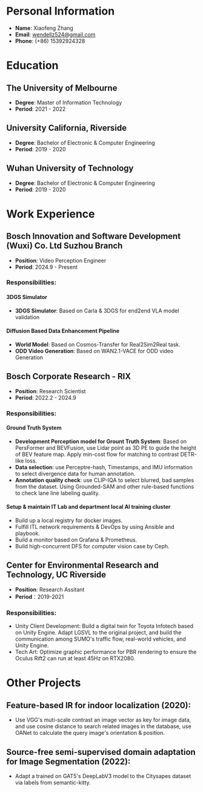 # Personal Information
- **Name**: Xiaofeng Zhang
- **Email**: wendellz524@gmail.com
- **Phone**: (+86) 15392924328

# Education
## The University of Melbourne
- **Degree**: Master of Information Technology
- **Period**: 2021 - 2022

## University California, Riverside
- **Degree**: Bachelor of Electronic & Computer Engineering
- **Period**: 2019 - 2020

## Wuhan University of Technology
- **Degree**: Bachelor of Electronic & Computer Engineering
- **Period**: 2019 - 2020

# Work Experience
## Bosch Innovation and Software Development (Wuxi) Co. Ltd Suzhou Branch
- **Position**: Video Perception Engineer
- **Period**: 2024.9 - Present
### **Responsibilities**:
#### 3DGS Simulator
- **3DGS Simulator**: Based on Carla & 3DGS for end2end VLA model validation
#### Diffusion Based Data Enhancement Pipeline
- **World Model**: Based on Cosmos-Transfer for Real2Sim2Real task.
- **ODD Video Generation**: Based on WAN2.1-VACE for ODD video Generation

## Bosch Corporate Research - RIX
- **Position**: Research Scientist
- **Period**: 2022.2 - 2024.9
### **Responsibilities**:
#### Ground Truth System
- **Development Perception model for Grount Truth System**: Based on PersFormer and BEVFusion, use Lidar point as 3D PE to guide the height of BEV feature map. Apply min-cost flow for matching to contrast DETR-like loss.
- **Data selection**: use Perceptre-hash, Timestamps, and IMU information to select divergence data for human annotation.
- **Annotation quality check**: use CLIP-IQA to select blurred, bad samples from the dataset. Using Grounded-SAM and other rule-based functions to check lane line labeling quality.
 
#### Setup & maintain IT Lab and department local AI training cluster
- Build up a local registry for docker images.
- Fulfill ITL network requirements & DevOps by using Ansible and playbook.
- Build a monitor based on Grafana & Prometheus.
- Build high-concurrent DFS for computer vision case by Ceph.

## Center for Environmental Research and Technology, UC Riverside
- **Position**: Research Assitant
- **Period**：2019-2021
### **Responsibilities**:
- Unity Client Development: Build a digital twin for Toyota Infotech based on Unity Engine. Adapt LGSVL to the original project, and build the communication among SUMO's traffic flow, real-world vehicles, and Unity Engine.
- Tech Art: Optimize graphic performance for PBR rendering to ensure the Oculus Rift2 can run at least 45Hz on RTX2080.

# Other Projects
## Feature-based IR for indoor localization (2020):
- Use VGG's muti-scale contrast an image vector as key for image data, and use cosine distance to search related images in the database, use OANet to calculate the query image's orientation & position.
## Source-free semi-supervised domain adaptation for Image Segmentation (2022):
- Adapt a trained on GAT5's DeepLabV3 model to the Citysapes dataset via labels from semantic-kitty. 

